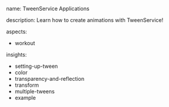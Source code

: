name: TweenService Applications

description: Learn how to create animations with TweenService!

aspects:
- workout

insights:
- setting-up-tween
- color
- transparency-and-reflection
- transform
- multiple-tweens
- example

